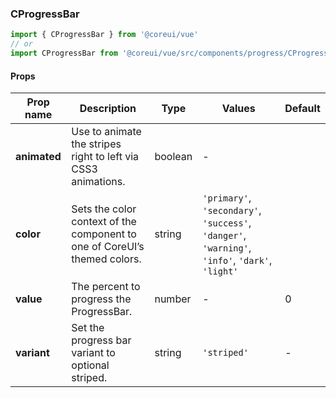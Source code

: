 ### CProgressBar

```jsx
import { CProgressBar } from '@coreui/vue'
// or
import CProgressBar from '@coreui/vue/src/components/progress/CProgressBar'
```

#### Props

| Prop name    | Description                                                               | Type    | Values                                                                                          | Default |
| ------------ | ------------------------------------------------------------------------- | ------- | ----------------------------------------------------------------------------------------------- | ------- |
| **animated** | Use to animate the stripes right to left via CSS3 animations.             | boolean | -                                                                                               |         |
| **color**    | Sets the color context of the component to one of CoreUI’s themed colors. | string  | `'primary'`, `'secondary'`, `'success'`, `'danger'`, `'warning'`, `'info'`, `'dark'`, `'light'` |         |
| **value**    | The percent to progress the ProgressBar.                                  | number  | -                                                                                               | 0       |
| **variant**  | Set the progress bar variant to optional striped.                         | string  | `'striped'`                                                                                     | -       |
